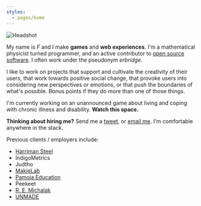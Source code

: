 ```yaml
---
styles:
  - pages/home
---
```


<img class="Headshot" src="//www.gravatar.com/avatar/904272fae938125a9ea3b545057838e9?s=240" alt="Headshot">

My name is _F_ and I make **games** and **web experiences**. I'm a mathematical
physicist turned programmer, and an active contributor to
[open source software](https://github.com/erbridge). I often work under the
pseudonym _erbridge_.

I like to work on projects that support and cultivate the creativity of their
users, that work towards positive social change, that provoke users into
considering new perspectives or emotions, or that push the boundaries of what's
possible. Bonus points if they do more than one of those things.

I'm currently working on an unannounced game about living and coping with
chronic illness and disability. **Watch this space.**

**Thinking about hiring me?** Send me a [tweet](https://twitter.com/erbridge),
or [email me](mailto:hello@erbridge.co.uk). I'm comfortable anywhere in the
stack.

Previous clients / employers include:

* [Harriman Steel](http://www.harrimansteel.com/)
* IndigoMetrics
* Judtho
* [MakieLab](https://mymakie.com/)
* [Pamoja Education](http://www.pamojaeducation.com/)
* Peekeet
* [R. E. Michalak](https://remichalak.com/)
* [UNMADE](https://unmade.com/)
